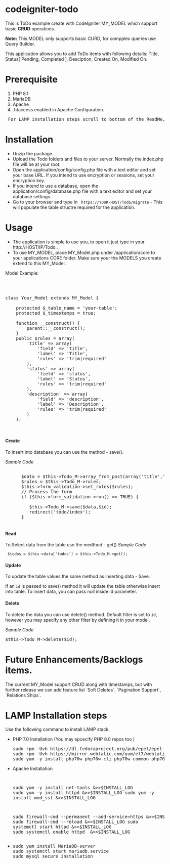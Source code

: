 # codeigniter-todo
This is ToDo example create with CodeIgniter MY_MODEL which support basic <b>CRUD</b> operations.

<strong>Note:</strong> This MODEL only supports basic CURD, for compplex queries use Query Builder. 

This application allows you to add ToDo items with following details: Title, Status[ Pending, Completed ], Desciption, Created On, Modified On. 


<h1>Prerequisite</h1>

1. PHP 8.1
2. MariaDB
3. Apache 
4. .htaccess enabled in Apache Configuration.

<pre> For LAMP installation steps scroll to bottom of the ReadMe, have added the steps to install LAMP on CentOS 7.4/7.8/7.9</pre>

<h1>Installation</h1>
<ul>
<li> Unzip the package. </li>
<li> Upload the Todo folders and files to your server. Normally the index.php file will be at your root. </li>
<li> Open the application/config/config.php file with a text editor and set your base URL. If you intend to use encryption or sessions, set your encryption key. </li>
<li> If you intend to use a database, open the application/config/database.php file with a text editor and set your database settings. </li>
<li> Go to your browser and type in <code> https://YOUR-HOST/Todo/migrate</code> - This will populate the table structre required for the application.
</ul>

<h1>Usage</h1>

<ul>
<li>The application is simple to use you, to open it just type in your http://HOST/IP/Todo . </li>
<li>To use MY_MODEL, place MY_Model.php under /application/core to your applications CORE folder. Make sure your the MODELS you create extend to this MY_Model.
</ul>

Model Example:

<pre>



class Your_Model extends MY_Model {
    
    protected $_table_name = 'your-table';
    protected $_timestamps = true;
    
    function __construct() {
        parent::__construct();
    }
    public $rules = array(
        'title' => array(
            'field' => 'title', 
            'label' => 'Title', 
            'rules' => 'trim|required'
        ), 
        'status' => array(
            'field' => 'status', 
            'label' => 'Status', 
            'rules' => 'trim|required'
        ),
        'description' => array(
            'field' => 'description', 
            'label' => 'Description', 
            'rules' => 'trim|required'
        )
    );
		
		
</pre>



<h4>Create</h4>
To insert into database you can use the method -  save(). 


<i>Sample Code</i>


<pre>
	  
      $data = $this->Todo_M->array_from_post(array('title','description','status'));
      $rules = $this->Todo_M->rules;
      $this->form_validation->set_rules($rules);
      // Process the form
      if ($this->form_validation->run() == TRUE) {
        
         $this->Todo_M->save($data,$id);
         redirect('todo/index');
      }

</pre>



<h4>Read</h4>

To Select data from the table use the medthod - get()
<i> Sample Code </i>

<code> $todos = $this->data['todos']  = $this->Todo_M->get(); </code>


<h4>Update</h4>
To update the table values the same method as inserting data  -  Save.

If an `id` is passed to save() method it will update the table otherwise insert into table.
To insert data, you can pass null inside id parameter.

<h4>Delete</h4>

To delete the data you can use delete() method.
Default filter is set to `id`, however you may specify any other filter by defining it in your model.

<i> Sample Code </i>

<pre>$this->Todo_M->delete($id); </pre>



<h1>Future Enhancements/Backlogs items. </h1>
The current MY_Model support CRUD along with timestamps, but with further release we can add feature list `Soft Deletes`, `Pagination Support`, `Relations Ships`.



<h1> LAMP Installation steps </h1>

Use the following command to install LAMP stack.

<ul>

<li> 
PHP 7.0 Installation (You may spcecify PHP 8.0 repos too )
<pre>
sudo rpm -Uvh https://dl.fedoraproject.org/pub/epel/epel-release-latest-7.noarch.rpm &>>$INSTALL_LOG
sudo rpm -Uvh https://mirror.webtatic.com/yum/el7/webtatic-release.rpm &>>$INSTALL_LOG
sudo yum -y install php70w php70w-cli php70w-common php70w-json php70w-pecl-xdebug php70w-mysqlnd php70w-json php70w-xml php70w-pgsql &>>$INSTALL_LOG
</pre>
</li>


<li>
Apache Installation
<pre>

sudo yum -y install net-tools &>>$INSTALL_LOG
sudo yum -y install httpd &>>$INSTALL_LOG
sudo yum -y install mod_ssl &>>$INSTALL_LOG

sudo firewall-cmd --permanent --add-service=https &>>$INSTALL_LOG
sudo firewall-cmd --reload &>>$INSTALL_LOG
sudo systemctl start httpd &>>$INSTALL_LOG
sudo systemctl enable httpd  &>>$INSTALL_LOG
</pre>
</li>


<li>
<pre>
sudo yum install MariaDB-server
sudo systemctl start mariadb.service
sudo mysql_secure_installation
</pre>
</li>

</ul>
